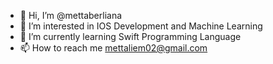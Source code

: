 - 👋 Hi, I’m @mettaberliana
- 👀 I’m interested in IOS Development and Machine Learning
- 🌱 I’m currently learning Swift Programming Language
- 📫 How to reach me mettaliem02@gmail.com


<!---
mettaberliana/mettaberliana is a ✨ special ✨ repository because its `README.md` (this file) appears on your GitHub profile.
You can click the Preview link to take a look at your changes.
--->
